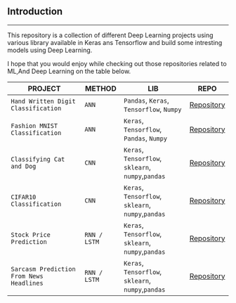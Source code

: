 
## Introduction
---

This repository is a collection of different  Deep Learning projects using various library available in Keras ans Tensorflow and build some intresting models using Deep Learning.

I hope that you would enjoy while checking out those repositories related to ML,And Deep Learning on the table below.



|__PROJECT__|__METHOD__|__LIB__|__REPO__|
|-|-|-|-|
|`Hand Written Digit Classification`|`ANN`|`Pandas`, `Keras`, `Tensorflow`, `Numpy`|[Repository](https://github.com/soumyajit4419/Deep_Learning_Projects/tree/master/Digit_Classification%20%5BANN%5D)|
|`Fashion MNIST Classification`|`ANN` |`Keras`, `Tensorflow`, `Pandas`, `Numpy`|[Repository](https://github.com/soumyajit4419/Deep_Learning_Projects/tree/master/Fashion_MNIST_Classification%20%5BANN%5D)|
|`Classifying Cat and Dog`|`CNN` |`Keras`, `Tensorflow`, `sklearn`, `numpy`,`pandas`|[Repository](https://github.com/soumyajit4419/Deep_Learning_Projects/tree/master/Cat_Dog_Classification%20%5BCNN%5D)|
|`CIFAR10 Classification`|`CNN` |`Keras`, `Tensorflow`, `sklearn`, `numpy`,`pandas`|[Repository](https://github.com/soumyajit4419/Deep_Learning_Projects/tree/master/CIFAR10_Classification%20%5BCNN%5D)|
|`Stock Price Prediction`|`RNN / LSTM` |`Keras`, `Tensorflow`, `sklearn`, `numpy`,`pandas`|[Repository](https://github.com/soumyajit4419/Deep_Learning_Projects/tree/master/Google_Stock_Price_Prediction%20%5BRNN%20%E2%81%84%20LSTM%5D)|
|`Sarcasm Prediction From News Headlines`|`RNN / LSTM` |`Keras`, `Tensorflow`, `sklearn`, `numpy`,`pandas`|[Repository](https://github.com/soumyajit4419/Deep_Learning_Projects/tree/master/Sarcasm_Prediction_News_Headlines)|


